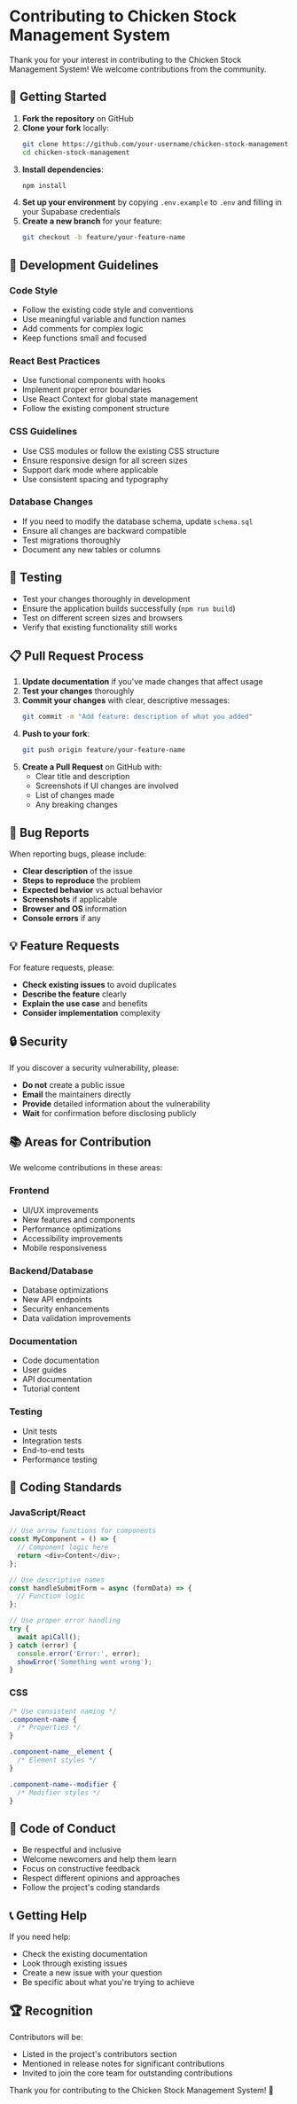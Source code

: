 # Contributing to Chicken Stock Management System

Thank you for your interest in contributing to the Chicken Stock Management System! We welcome contributions from the community.

## 🚀 Getting Started

1. **Fork the repository** on GitHub
2. **Clone your fork** locally:
   ```bash
   git clone https://github.com/your-username/chicken-stock-management.git
   cd chicken-stock-management
   ```
3. **Install dependencies**:
   ```bash
   npm install
   ```
4. **Set up your environment** by copying `.env.example` to `.env` and filling in your Supabase credentials
5. **Create a new branch** for your feature:
   ```bash
   git checkout -b feature/your-feature-name
   ```

## 📝 Development Guidelines

### Code Style
- Follow the existing code style and conventions
- Use meaningful variable and function names
- Add comments for complex logic
- Keep functions small and focused

### React Best Practices
- Use functional components with hooks
- Implement proper error boundaries
- Use React Context for global state management
- Follow the existing component structure

### CSS Guidelines
- Use CSS modules or follow the existing CSS structure
- Ensure responsive design for all screen sizes
- Support dark mode where applicable
- Use consistent spacing and typography

### Database Changes
- If you need to modify the database schema, update `schema.sql`
- Ensure all changes are backward compatible
- Test migrations thoroughly
- Document any new tables or columns

## 🧪 Testing

- Test your changes thoroughly in development
- Ensure the application builds successfully (`npm run build`)
- Test on different screen sizes and browsers
- Verify that existing functionality still works

## 📋 Pull Request Process

1. **Update documentation** if you've made changes that affect usage
2. **Test your changes** thoroughly
3. **Commit your changes** with clear, descriptive messages:
   ```bash
   git commit -m "Add feature: description of what you added"
   ```
4. **Push to your fork**:
   ```bash
   git push origin feature/your-feature-name
   ```
5. **Create a Pull Request** on GitHub with:
   - Clear title and description
   - Screenshots if UI changes are involved
   - List of changes made
   - Any breaking changes

## 🐛 Bug Reports

When reporting bugs, please include:
- **Clear description** of the issue
- **Steps to reproduce** the problem
- **Expected behavior** vs actual behavior
- **Screenshots** if applicable
- **Browser and OS** information
- **Console errors** if any

## 💡 Feature Requests

For feature requests, please:
- **Check existing issues** to avoid duplicates
- **Describe the feature** clearly
- **Explain the use case** and benefits
- **Consider implementation** complexity

## 🔒 Security

If you discover a security vulnerability, please:
- **Do not** create a public issue
- **Email** the maintainers directly
- **Provide** detailed information about the vulnerability
- **Wait** for confirmation before disclosing publicly

## 📚 Areas for Contribution

We welcome contributions in these areas:

### Frontend
- UI/UX improvements
- New features and components
- Performance optimizations
- Accessibility improvements
- Mobile responsiveness

### Backend/Database
- Database optimizations
- New API endpoints
- Security enhancements
- Data validation improvements

### Documentation
- Code documentation
- User guides
- API documentation
- Tutorial content

### Testing
- Unit tests
- Integration tests
- End-to-end tests
- Performance testing

## 🎯 Coding Standards

### JavaScript/React
```javascript
// Use arrow functions for components
const MyComponent = () => {
  // Component logic here
  return <div>Content</div>;
};

// Use descriptive names
const handleSubmitForm = async (formData) => {
  // Function logic
};

// Use proper error handling
try {
  await apiCall();
} catch (error) {
  console.error('Error:', error);
  showError('Something went wrong');
}
```

### CSS
```css
/* Use consistent naming */
.component-name {
  /* Properties */
}

.component-name__element {
  /* Element styles */
}

.component-name--modifier {
  /* Modifier styles */
}
```

## 🤝 Code of Conduct

- Be respectful and inclusive
- Welcome newcomers and help them learn
- Focus on constructive feedback
- Respect different opinions and approaches
- Follow the project's coding standards

## 📞 Getting Help

If you need help:
- Check the existing documentation
- Look through existing issues
- Create a new issue with your question
- Be specific about what you're trying to achieve

## 🏆 Recognition

Contributors will be:
- Listed in the project's contributors section
- Mentioned in release notes for significant contributions
- Invited to join the core team for outstanding contributions

Thank you for contributing to the Chicken Stock Management System! 🐔